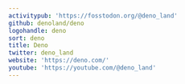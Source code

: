 ```yaml
---
activitypub: 'https://fosstodon.org/@deno_land'
github: denoland/deno
logohandle: deno
sort: deno
title: Deno
twitter: deno_land
website: 'https://deno.com/'
youtube: 'https://youtube.com/@deno_land'
---
```

